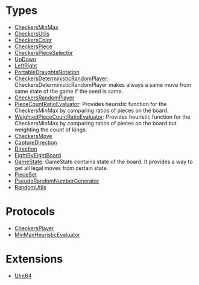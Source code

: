 # Types

  - [CheckersMinMax](/CheckersMinMax)
  - [CheckersUtils](/CheckersUtils)
  - [CheckersColor](/CheckersColor)
  - [CheckersPiece](/CheckersPiece)
  - [CheckersPieceSelector](/CheckersPieceSelector)
  - [UpDown](/UpDown)
  - [LeftRight](/LeftRight)
  - [PortableDraughtsNotation](/PortableDraughtsNotation)
  - [CheckersDeterministicRandomPlayer](/CheckersDeterministicRandomPlayer):
    CheckersDeterministicRandomPlayer makes always a same move from same state of the game if the seed is same.
  - [CheckersRandomPlayer](/CheckersRandomPlayer)
  - [PieceCountRatioEvaluator](/PieceCountRatioEvaluator):
    Provides heuristic function for the CheckersMinMax by comparing ratios of pieces on the board.
  - [WeightedPieceCountRatioEvaluator](/WeightedPieceCountRatioEvaluator):
    Provides heuristic function for the CheckersMinMax
    by comparing ratios of pieces on the board but weighting the count of kings.
  - [CheckersMove](/CheckersMove)
  - [CaptureDirection](/CaptureDirection)
  - [Direction](/Direction)
  - [EightByEightBoard](/EightByEightBoard)
  - [GameState](/GameState):
    GameState contains state of the board.
    It provides a way to get all legal moves from certain state.
  - [PieceSet](/PieceSet)
  - [PseudoRandomNumberGenerator](/PseudoRandomNumberGenerator)
  - [RandomUtils](/RandomUtils)

# Protocols

  - [CheckersPlayer](/CheckersPlayer)
  - [MinMaxHeuristicEvaluator](/MinMaxHeuristicEvaluator)

# Extensions

  - [UInt64](/UInt64)
